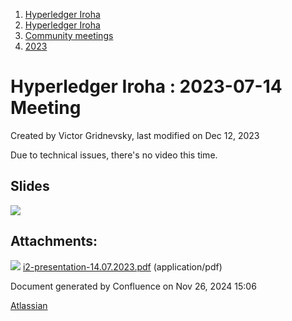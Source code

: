 1. [Hyperledger Iroha](index.html)
2. [Hyperledger Iroha](Hyperledger-Iroha_20873224.html)
3. [Community meetings](Community-meetings_21012606.html)
4. [2023](2023_21018150.html)

# Hyperledger Iroha : 2023-07-14 Meeting

Created by Victor Gridnevsky, last modified on Dec 12, 2023

Due to technical issues, there's no video this time.

## Slides

[![](attachments/thumbnails/21013375/21018178)](attachments/21013375/21018178.pdf)

## Attachments:

![](images/icons/bullet_blue.gif) [i2-presentation-14.07.2023.pdf](attachments/21013375/21018178.pdf) (application/pdf)

Document generated by Confluence on Nov 26, 2024 15:06

[Atlassian](http://www.atlassian.com/)
